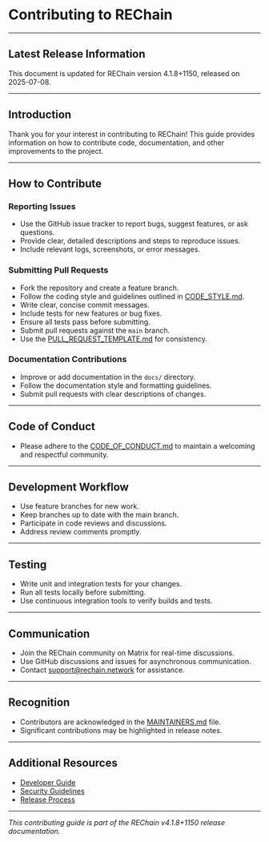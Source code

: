 # Contributing to REChain

---

## Latest Release Information

This document is updated for REChain version 4.1.8+1150, released on 2025-07-08.

---

## Introduction

Thank you for your interest in contributing to REChain! This guide provides information on how to contribute code, documentation, and other improvements to the project.

---

## How to Contribute

### Reporting Issues

- Use the GitHub issue tracker to report bugs, suggest features, or ask questions.
- Provide clear, detailed descriptions and steps to reproduce issues.
- Include relevant logs, screenshots, or error messages.

### Submitting Pull Requests

- Fork the repository and create a feature branch.
- Follow the coding style and guidelines outlined in [CODE_STYLE.md](./CODE_STYLE.md).
- Write clear, concise commit messages.
- Include tests for new features or bug fixes.
- Ensure all tests pass before submitting.
- Submit pull requests against the `main` branch.
- Use the [PULL_REQUEST_TEMPLATE.md](./PULL_REQUEST_TEMPLATE.md) for consistency.

### Documentation Contributions

- Improve or add documentation in the `docs/` directory.
- Follow the documentation style and formatting guidelines.
- Submit pull requests with clear descriptions of changes.

---

## Code of Conduct

- Please adhere to the [CODE_OF_CONDUCT.md](./CODE_OF_CONDUCT.md) to maintain a welcoming and respectful community.

---

## Development Workflow

- Use feature branches for new work.
- Keep branches up to date with the main branch.
- Participate in code reviews and discussions.
- Address review comments promptly.

---

## Testing

- Write unit and integration tests for your changes.
- Run all tests locally before submitting.
- Use continuous integration tools to verify builds and tests.

---

## Communication

- Join the REChain community on Matrix for real-time discussions.
- Use GitHub discussions and issues for asynchronous communication.
- Contact support@rechain.network for assistance.

---

## Recognition

- Contributors are acknowledged in the [MAINTAINERS.md](./MAINTAINERS.md) file.
- Significant contributions may be highlighted in release notes.

---

## Additional Resources

- [Developer Guide](./FOR_DEVELOPERS.md)
- [Security Guidelines](./SECURITY.md)
- [Release Process](./RELEASE_PROCESS.md)

---

*This contributing guide is part of the REChain v4.1.8+1150 release documentation.*
